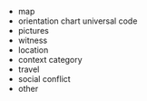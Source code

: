 - map
- orientation chart universal code
- pictures
- witness
- location
- context category
- travel
- social conflict
- other
